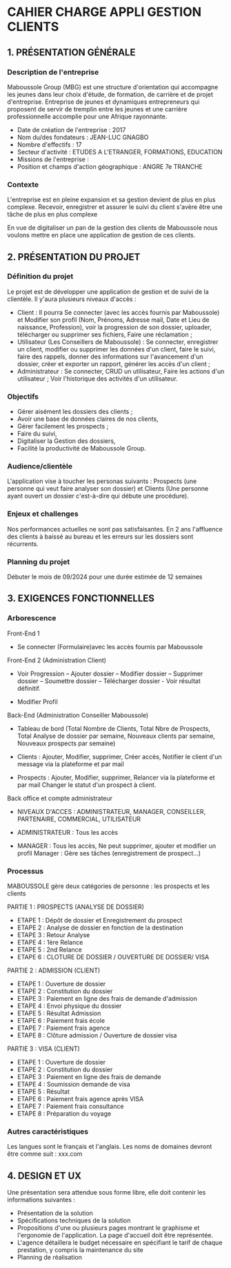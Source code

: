 # CAHIER CHARGE APPLI GESTION CLIENTS

## 1. PRÉSENTATION GÉNÉRALE 

### Description de l'entreprise
Maboussole Group (MBG) est une structure d'orientation qui accompagne les jeunes dans leur choix d'étude, de formation, de carrière et de projet d'entreprise. Entreprise de jeunes et dynamiques entrepreneurs qui proposent de servir de tremplin entre les jeunes et une carrière professionnelle accomplie pour une Afrique rayonnante.

- Date de création de l'entreprise : 2017
- Nom du/des fondateurs : JEAN-LUC GNAGBO  
- Nombre d'effectifs : 17
- Secteur d'activité : ETUDES A L'ETRANGER, FORMATIONS, EDUCATION  
- Missions de l'entreprise :
- Position et champs d'action géographique : ANGRE 7e TRANCHE

### Contexte
L'entreprise est en pleine expansion et sa gestion devient de plus en plus complexe. Recevoir, enregistrer et assurer le suivi du client s'avère être une tâche de plus en plus complexe

En vue de digitaliser un pan de la gestion des clients de Maboussole nous voulons mettre en place une application de gestion de ces clients.

## 2. PRÉSENTATION DU PROJET

### Définition du projet
Le projet est de développer une application de gestion et de suivi de la clientèle.
Il y'aura plusieurs niveaux d'accès :
- Client : Il pourra Se connecter (avec les accès fournis par Maboussole) et Modifier son profil (Nom, Prénoms, Adresse mail, Date et Lieu de naissance, Profession), voir la progression de son dossier, uploader, télécharger ou supprimer ses fichiers, Faire une réclamation ;
- Utilisateur (Les Conseillers de Maboussole) : Se connecter, enregistrer un client, modifier ou supprimer les données d'un client, faire le suivi, faire des rappels, donner des informations sur l'avancement d'un dossier, créer et exporter un rapport, générer les accès d'un client ; 
- Administrateur : Se connecter, CRUD un utilisateur, Faire les actions d'un utilisateur ; Voir l'historique des activités d'un utilisateur.

### Objectifs
- Gérer aisément les dossiers des clients ;
- Avoir une base de données claires de nos clients,
- Gérer facilement les prospects ;
- Faire du suivi, 
- Digitaliser la Gestion des dossiers,
- Facilité la productivité de Maboussole Group. 

### Audience/clientèle 
L'application vise à toucher les personas suivants : Prospects (une personne qui veut faire analyser son dossier) et Clients (Une personne ayant ouvert un dossier c'est-à-dire qui débute une procédure).

### Enjeux et challenges
Nos performances actuelles ne sont pas satisfaisantes. En 2 ans l'affluence des clients à baissé au bureau et les erreurs sur les dossiers sont récurrents.

### Planning du projet
Débuter le mois de 09/2024 pour une durée estimée de 12 semaines  

## 3. EXIGENCES FONCTIONNELLES

### Arborescence

Front-End 1
- Se connecter (Formulaire)avec les accès fournis par Maboussole

Front-End 2 (Administration Client)
- Voir Progression – Ajouter dossier – Modifier dossier – Supprimer dossier – Soumettre dossier – Télécharger dossier - Voir résultat définitif.

- Modifier Profil

Back-End (Administration Conseiller Maboussole)  
- Tableau de bord (Total Nombre de Clients, Total Nbre de Prospects, Total Analyse de dossier par semaine, Nouveaux clients par semaine, Nouveaux prospects par semaine)

- Clients : Ajouter, Modifier, supprimer, Créer accès, Notifier le client d'un message via la plateforme et par mail

- Prospects : Ajouter, Modifier, supprimer, Relancer via la plateforme et par mail Changer le statut d'un prospect à client.

Back office et compte administrateur

- NIVEAUX D'ACCES : ADMINISTRATEUR, MANAGER, CONSEILLER, PARTENAIRE, COMMERCIAL, UTILISATEUR

- ADMINISTRATEUR : Tous les accès

- MANAGER : Tous les accès, Ne peut supprimer, ajouter et modifier un profil Manager : Gère ses tâches (enregistrement de prospect…)

### Processus
MABOUSSOLE gère deux catégories de personne  : les prospects et les clients

PARTIE 1 : PROSPECTS (ANALYSE DE DOSSIER)
- ETAPE 1 : Dépôt de dossier et Enregistrement du prospect 
- ETAPE 2 : Analyse de dossier en fonction de la destination
- ETAPE 3 : Retour Analyse 
- ETAPE 4 : 1ère Relance
- ETAPE 5 : 2nd Relance
- ETAPE 6 : CLOTURE DE DOSSIER / OUVERTURE DE DOSSIER/ VISA

PARTIE 2 : ADMISSION (CLIENT) 
- ETAPE 1 : Ouverture de dossier
- ETAPE 2 : Constitution du dossier
- ETAPE 3 : Paiement en ligne des frais de demande d'admission
- ETAPE 4 : Envoi physique du dossier
- ETAPE 5 : Résultat Admission
- ETAPE 6 : Paiement frais école 
- ETAPE 7 : Paiement frais agence
- ETAPE 8 : Clôture admission / Ouverture de dossier visa

PARTIE 3 : VISA (CLIENT)
- ETAPE 1 : Ouverture de dossier
- ETAPE 2 : Constitution du dossier
- ETAPE 3 : Paiement en ligne des frais de demande
- ETAPE 4 : Soumission demande de visa
- ETAPE 5 : Résultat 
- ETAPE 6 : Paiement frais agence après VISA
- ETAPE 7 : Paiement frais consultance
- ETAPE 8 : Préparation du voyage

### Autres caractéristiques  
Les langues sont le français et l'anglais.
Les noms de domaines devront être comme suit : xxx.com

## 4. DESIGN ET UX

Une présentation sera attendue sous forme libre, elle doit contenir les informations suivantes :
- Présentation de la solution
- Spécifications techniques de la solution 
- Propositions d'une ou plusieurs pages montrant le graphisme et l'ergonomie de l'application. La page d'accueil doit être représentée. 
- L'agence détaillera le budget nécessaire en spécifiant le tarif de chaque prestation, y compris la maintenance du site
- Planning de réalisation